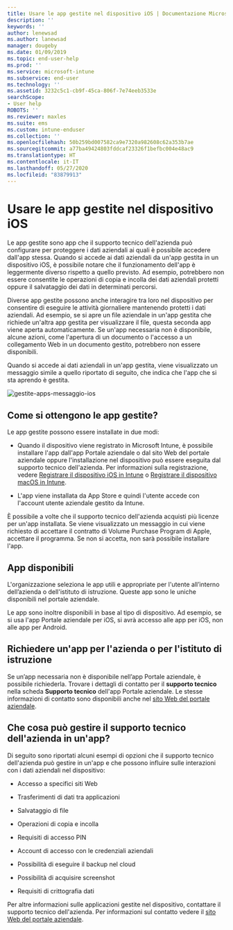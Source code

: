 ```yaml
---
title: Usare le app gestite nel dispositivo iOS | Documentazione Microsoft
description: ''
keywords: ''
author: lenewsad
ms.author: lanewsad
manager: dougeby
ms.date: 01/09/2019
ms.topic: end-user-help
ms.prod: ''
ms.service: microsoft-intune
ms.subservice: end-user
ms.technology: ''
ms.assetid: 3232c5c1-cb9f-45ca-806f-7e74eeb3533e
searchScope:
- User help
ROBOTS: ''
ms.reviewer: maxles
ms.suite: ems
ms.custom: intune-enduser
ms.collection: ''
ms.openlocfilehash: 50b259bd007582ca9e7320a982608c62a353b7ae
ms.sourcegitcommit: a77ba49424803fddcaf23326f1befbc004e48ac9
ms.translationtype: HT
ms.contentlocale: it-IT
ms.lasthandoff: 05/27/2020
ms.locfileid: "83879913"
---
```

# <a name="use-managed-apps-on-your-ios-device"></a>Usare le app gestite nel dispositivo iOS

Le app gestite sono app che il supporto tecnico dell'azienda può configurare per proteggere i dati aziendali ai quali è possibile accedere dall'app stessa. Quando si accede ai dati aziendali da un'app gestita in un dispositivo iOS, è possibile notare che il funzionamento dell'app è leggermente diverso rispetto a quello previsto. Ad esempio, potrebbero non essere consentite le operazioni di copia e incolla dei dati aziendali protetti oppure il salvataggio dei dati in determinati percorsi.

Diverse app gestite possono anche interagire tra loro nel dispositivo per consentire di eseguire le attività giornaliere mantenendo protetti i dati aziendali. Ad esempio, se si apre un file aziendale in un'app gestita che richiede un'altra app gestita per visualizzare il file, questa seconda app viene aperta automaticamente. Se un'app necessaria non è disponibile, alcune azioni, come l'apertura di un documento o l'accesso a un collegamento Web in un documento gestito, potrebbero non essere disponibili.

Quando si accede ai dati aziendali in un'app gestita, viene visualizzato un messaggio simile a quello riportato di seguito, che indica che l'app che si sta aprendo è gestita.

![gestite-apps-messaggio-ios](./media/managed-apps-message.png)

## <a name="how-do-i-get-managed-apps"></a>Come si ottengono le app gestite?  
Le app gestite possono essere installate in due modi:

- Quando il dispositivo viene registrato in Microsoft Intune, è possibile installare l'app dall'app Portale aziendale o dal sito Web del portale aziendale oppure l'installazione nel dispositivo può essere eseguita dal supporto tecnico dell'azienda. Per informazioni sulla registrazione, vedere [Registrare il dispositivo iOS in Intune](enroll-your-device-in-intune-ios.md) o [Registrare il dispositivo macOS in Intune](enroll-your-device-in-intune-macos-cp.md).

- L'app viene installata da App Store e quindi l'utente accede con l'account utente aziendale gestito da Intune.

È possibile a volte che il supporto tecnico dell'azienda acquisti più licenze per un'app installata. Se viene visualizzato un messaggio in cui viene richiesto di accettare il contratto di Volume Purchase Program di Apple, accettare il programma. Se non si accetta, non sarà possibile installare l'app.

## <a name="available-apps"></a>App disponibili   
 L'organizzazione seleziona le app utili e appropriate per l'utente all’interno dell’azienda o dell'istituto di istruzione. Queste app sono le uniche disponibili nel portale aziendale.   

 Le app sono inoltre disponibili in base al tipo di dispositivo. Ad esempio, se si usa l'app Portale aziendale per iOS, si avrà accesso alle app per iOS, non alle app per Android.   

## <a name="request-an-app-for-work-or-school"></a>Richiedere un'app per l'azienda o per l'istituto di istruzione   
 Se un’app necessaria non è disponibile nell’app Portale aziendale, è possibile richiederla. Trovare i dettagli di contatto per il **supporto tecnico** nella scheda **Supporto tecnico** dell'app Portale aziendale. Le stesse informazioni di contatto sono disponibili anche nel [sito Web del portale aziendale](https://go.microsoft.com/fwlink/?linkid=2010980).   
 

## <a name="what-can-my-company-support-manage-in-an-app"></a>Che cosa può gestire il supporto tecnico dell'azienda in un'app?  
Di seguito sono riportati alcuni esempi di opzioni che il supporto tecnico dell'azienda può gestire in un'app e che possono influire sulle interazioni con i dati aziendali nel dispositivo:

- Accesso a specifici siti Web

- Trasferimenti di dati tra applicazioni

- Salvataggio di file

- Operazioni di copia e incolla

- Requisiti di accesso PIN

- Account di accesso con le credenziali aziendali

- Possibilità di eseguire il backup nel cloud

- Possibilità di acquisire screenshot

- Requisiti di crittografia dati

Per altre informazioni sulle applicazioni gestite nel dispositivo, contattare il supporto tecnico dell'azienda. Per informazioni sul contatto vedere il [sito Web del portale aziendale](https://go.microsoft.com/fwlink/?linkid=2010980).
